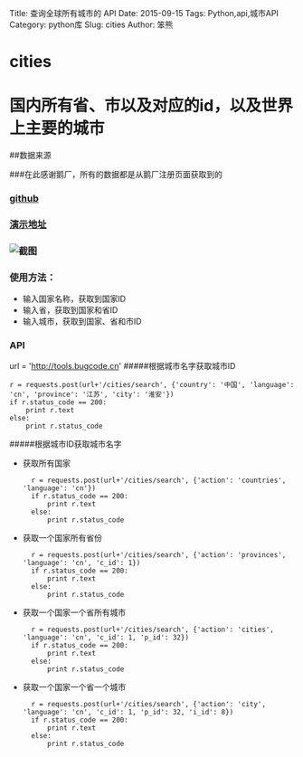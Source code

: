 Title: 查询全球所有城市的 API
Date: 2015-09-15
Tags: Python,api,城市API
Category: python库
Slug: cities
Author: 笨熊

# cities

# 国内所有省、市以及对应的id，以及世界上主要的城市

##数据来源

###在此感谢鹅厂，所有的数据都是从鹅厂注册页面获取到的

### [github](https://github.com/xiaochao/tools)
### [演示地址](http://tools.bugcode.cn)
### ![截图](http://7xlrq6.com1.z0.glb.clouddn.com/tools.png?attname=&e=1442249233&token=ylQC8EgbJjYVLBChocIRmkrAfslPi9tuwDU33kSF:4sBjITG6j1w8Z9jtlRvSdBB1KLg)
### 使用方法：

* 输入国家名称，获取到国家ID
* 输入省，获取到国家和省ID
* 输入城市，获取到国家、省和市ID

### API

url = 'http://tools.bugcode.cn'
#####根据城市名字获取城市ID

    r = requests.post(url+'/cities/search', {'country': '中国', 'language': 'cn', 'province': '江苏', 'city': '淮安'})
    if r.status_code == 200:
        print r.text
    else:
        print r.status_code

#####根据城市ID获取城市名字
* 获取所有国家

        r = requests.post(url+'/cities/search', {'action': 'countries', 'language': 'cn'})
        if r.status_code == 200:
            print r.text
        else:
            print r.status_code
* 获取一个国家所有省份

        r = requests.post(url+'/cities/search', {'action': 'provinces', 'language': 'cn', 'c_id': 1})
        if r.status_code == 200:
            print r.text
        else:
            print r.status_code
            
* 获取一个国家一个省所有城市

        r = requests.post(url+'/cities/search', {'action': 'cities', 'language': 'cn', 'c_id': 1, 'p_id': 32})
        if r.status_code == 200:
            print r.text
        else:
            print r.status_code

* 获取一个国家一个省一个城市

        r = requests.post(url+'/cities/search', {'action': 'city', 'language': 'cn', 'c_id': 1, 'p_id': 32, 'i_id': 8})
        if r.status_code == 200:
            print r.text
        else:
            print r.status_code
